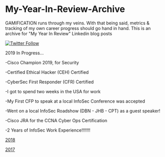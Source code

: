 # My-Year-In-Review-Archive
GAMIFICATION runs through my veins. With that being said, metrics & tracking of my own career progress should go hand in hand. This is an archive for "My Year In Review" Linkedin blog posts

[![Twitter Follow](https://img.shields.io/twitter/follow/DoGByTeZN.svg?style=social&label=Follow%20%40DoGByTeZN)](https://twitter.com/DoGByTeZN)

2019 In Progress...

-Cisco Champion 2019, for Security

-Certified Ethical Hacker (CEH) Certified

-CyberSec First Responder (CFR) Certified

-I got to spend two weeks in the USA for work

-My First CFP to speak at a local InfoSec Conference was accepted

-Went on a local InfoSec Roadshow (DBN - JHB - CPT) as a guest speaker!

-Cisco JRA for the CCNA Cyber Ops Certification

-2 Years of InfoSec Work Experience!!!!!!!

[2018](https://www.linkedin.com/pulse/2018-my-annual-review-chelin-sampson/)

[2017](https://www.linkedin.com/pulse/2017-my-year-review-chelin-sampson/)
